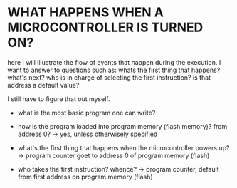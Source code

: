 # WHAT HAPPENS WHEN A MICROCONTROLLER IS TURNED ON?

here I will illustrate the flow of events that happen during the execution. 
I want to answer to questions such as:
  whats the first thing that happens? what's next?
  who is in charge of selecting the first instruction? is that address a default value?
  
I still have to figure that out myself.


* what is the most basic program one can write?


* how is the program loaded into program memory (flash memory)? from address 0?
-> yes, unless otherwisely specified 

* what's the first thing that happens when the microcontroller powers up?
-> program counter goet to address 0 of program memory (flash)

* who takes the first instruction? whence? 
-> program counter, default from first address on program memory (flash)

